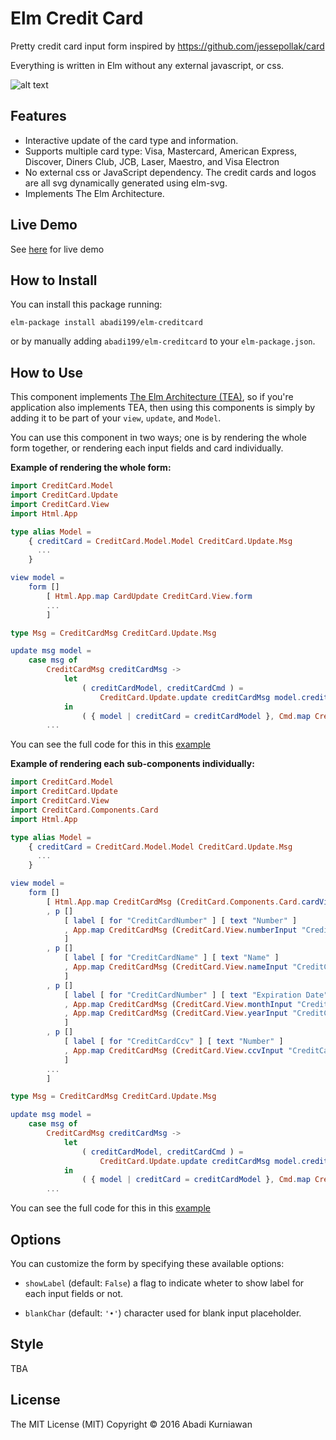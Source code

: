 # Elm Credit Card

Pretty credit card input form inspired by https://github.com/jessepollak/card 

Everything is written in Elm without any external javascript, or css.


![alt text](https://github.com/abadi199/elm-creditcard/raw/master/images/form.gif "Sample of Credit Card Form")

## Features
 * Interactive update of the card type and information.
 * Supports multiple card type: Visa, Mastercard, American Express, Discover, Diners Club, JCB, Laser, Maestro, and Visa Electron
 * No external css or JavaScript dependency. The credit cards and logos are all svg dynamically generated using elm-svg.
 * Implements The Elm Architecture.

## Live Demo
See [here](http://abadi199.github.io/elm-creditcard#live-demo) for live demo

## How to Install
You can install this package running:
```
elm-package install abadi199/elm-creditcard
```
or by manually adding `abadi199/elm-creditcard` to your `elm-package.json`.

## How to Use

This component implements [The Elm Architecture (TEA)](http://guide.elm-lang.org/architecture/index.html), so if you're application also implements TEA, then using this components is simply by adding it to be part of your `view`, `update`, and `Model`.

You can use this component in two ways; one is by rendering the whole form together, or rendering each input fields and card individually.

**Example of rendering the whole form:**
```elm
import CreditCard.Model
import CreditCard.Update
import CreditCard.View
import Html.App

type alias Model =
    { creditCard = CreditCard.Model.Model CreditCard.Update.Msg
      ...
    }

view model = 
    form [] 
        [ Html.App.map CardUpdate CreditCard.View.form 
        ...
        ]

type Msg = CreditCardMsg CreditCard.Update.Msg

update msg model =
    case msg of
        CreditCardMsg creditCardMsg ->
            let
                ( creditCardModel, creditCardCmd ) =
                    CreditCard.Update.update creditCardMsg model.creditCard
            in
                ( { model | creditCard = creditCardModel }, Cmd.map CreditCardMsg creditCardCmd )
        ...
```
You can see the full code for this in this [example](https://github.com/abadi199/elm-creditcard/blob/master/src/Examples/CheckoutForm.elm)

**Example of rendering each sub-components individually:**
```elm
import CreditCard.Model
import CreditCard.Update
import CreditCard.View
import CreditCard.Components.Card
import Html.App

type alias Model =
    { creditCard = CreditCard.Model.Model CreditCard.Update.Msg 
      ...
    }

view model = 
    form [] 
        [ Html.App.map CreditCardMsg (CreditCard.Components.Card.cardView model.creditCard)
        , p []
            [ label [ for "CreditCardNumber" ] [ text "Number" ]
            , App.map CreditCardMsg (CreditCard.View.numberInput "CreditCardNumber" model.creditCard)
            ]
        , p []
            [ label [ for "CreditCardName" ] [ text "Name" ]
            , App.map CreditCardMsg (CreditCard.View.nameInput "CreditCardName" [ class "input-control" ] model.creditCard)
            ]
        , p []
            [ label [ for "CreditCardNumber" ] [ text "Expiration Date" ]
            , App.map CreditCardMsg (CreditCard.View.monthInput "CreditCardMonth" model.creditCard)
            , App.map CreditCardMsg (CreditCard.View.yearInput "CreditCardYear" model.creditCard)
            ]
        , p []
            [ label [ for "CreditCardCcv" ] [ text "Number" ]
            , App.map CreditCardMsg (CreditCard.View.ccvInput "CreditCardCcv" model.creditCard)
            ]
        ...
        ]

type Msg = CreditCardMsg CreditCard.Update.Msg

update msg model =
    case msg of
        CreditCardMsg creditCardMsg ->
            let
                ( creditCardModel, creditCardCmd ) =
                    CreditCard.Update.update creditCardMsg model.creditCard
            in
                ( { model | creditCard = creditCardModel }, Cmd.map CreditCardMsg creditCardCmd )
        ...
```
You can see the full code for this in this [example](https://github.com/abadi199/elm-creditcard/blob/master/src/Examples/CheckoutFormWithFields.elm)

## Options
You can customize the form by specifying these available options:
* `showLabel` (default: `False`)
    a flag to indicate wheter to show label for each input fields or not.

* `blankChar` (default: `'•'`)
    character used for blank input placeholder.

## Style
TBA

## License
The MIT License (MIT)
Copyright &copy; 2016 Abadi Kurniawan
